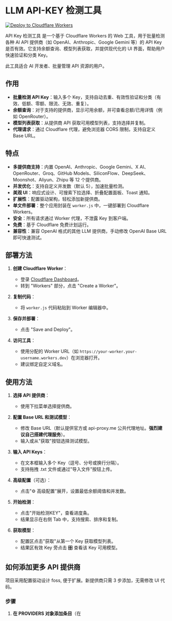 # LLM API-KEY 检测工具

[![Deploy to Cloudflare Workers](https://deploy.workers.cloudflare.com/button)](https://deploy.workers.cloudflare.com/?url=https://github.com/ssfun/llm-api-key-checker)

API Key 检测工具 是一个基于 Cloudflare Workers 的 Web 工具，用于批量检测各种 AI API 提供商（如 OpenAI、Anthropic、Google Gemini 等）的 API Key 是否有效。它支持余额查询、模型列表获取，并提供现代化的 UI 界面，帮助用户快速验证和分类 Key。

此工具适合 AI 开发者、批量管理 API 资源的用户。

## 作用

- **批量检测 API Key**：输入多个 Key，支持自动去重、有效性验证和分类（有效、低额、零额、限流、无效、重复）。
- **余额查询**：对于支持的提供商，显示可用余额，并可查看总额/已用详情（例如 OpenRouter）。
- **模型列表获取**：从提供商 API 获取可用模型列表，支持选择并复制。
- **代理请求**：通过 Cloudflare 代理，避免浏览器 CORS 限制，支持自定义 Base URL。

## 特点

- **多提供商支持**：内置 OpenAI、Anthropic、Google Gemini、X AI、OpenRouter、Groq、GitHub Models、SiliconFlow、DeepSeek、Moonshot、Aliyun、Zhipu 等 12 个提供商。
- **并发优化**：支持自定义并发数（默认 5），加速批量检测。
- **美观 UI**：响应式设计、可搜索下拉选择、折叠配置面板、Toast 通知。
- **扩展性**：配置驱动架构，轻松添加新提供商。
- **单文件部署**：整个应用封装在 `worker.js` 中，一键部署到 Cloudflare Workers。
- **安全**：所有请求通过 Worker 代理，不泄露 Key 到客户端。
- **免费**：基于 Cloudflare 免费计划运行。
- **兼容性**：兼容 OpenAI 格式的其他 LLM 提供商，手动修改 OpenAI Base URL 即可快速测试。

## 部署方法

1. **创建 Cloudflare Worker**：
   - 登录 [Cloudflare Dashboard](https://dash.cloudflare.com/)。
   - 转到 "Workers" 部分，点击 "Create a Worker"。

2. **复制代码**：
   - 将 `worker.js` 代码粘贴到 Worker 编辑器中。

3. **保存并部署**：
   - 点击 "Save and Deploy"。

4. **访问工具**：
   - 使用分配的 Worker URL（如 `https://your-worker.your-username.workers.dev`）在浏览器打开。
   - 建议绑定自定义域名。

## 使用方法

1. **选择 API 提供商**：
   - 使用下拉菜单选择提供商。

2. **配置 Base URL 和测试模型**：
   - 修改 Base URL（默认提供官方或 api-proxy.me 公共代理地址。**强烈建议自己搭建代理服务**）。
   - 输入或从"获取"按钮选择测试模型。

3. **输入 API Keys**：
   - 在文本框输入多个 Key（逗号、分号或换行分隔）。
   - 支持拖拽 .txt 文件或通过"导入文件"按钮上传。

4. **高级配置**（可选）：
   - 点击"⚙️ 高级配置"展开，设置最低余额阈值和并发数。

5. **开始检测**：
   - 点击"开始检测KEY"，查看进度条。
   - 结果显示在右侧 Tab 中，支持搜索、排序和复制。

6. **获取模型**：
   - 配置区点击"获取"从第一个 Key 获取模型列表。
   - 结果区有效 Key 旁点击 🎛 查看该 Key 可用模型。

## 如何添加更多 API 提供商

项目采用配置驱动设计 foss, 便于扩展。新提供商只需 3 步添加，无需修改 UI 代码。

### 步骤
1. **在 PROVIDERS 对象添加条目**（在 <script> 标签的开始位置）：
   - 格式：
     ```javascript
     newprovider: {
       label: 'New Provider',  // 显示名称
       icon: '🚀',             // Emoji 图标
       hasBalance: true/false, // 是否支持余额查询
       defaultBase: 'https://api.newprovider.com/v1', // 默认 Base URL
       defaultModel: 'default-model',                 // 默认测试模型
       checkFunction: 'checkNewProviderToken',         // 检测函数名
       fetchModels: 'fetchNewProviderModels'           // 模型获取函数名
     }
     ```
   - 添加后，下拉菜单会自动显示新提供商。

2. **实现检测函数**（在 KEY 检测函数区域添加）：
   - 格式：
     ```javascript
     async function checkNewProviderToken(token) {
       try {
         const baseUrl = document.getElementById(`${currentProvider}__base`).value.trim() || PROVIDERS.newprovider.defaultBase;
         const model = document.getElementById(`${currentProvider}__model`).value.trim() || PROVIDERS.newprovider.defaultModel;
         // API 调用逻辑
         const response = await proxiedFetch(/* URL */, { /* options */ });
         if (!response.ok) {
           const { message, rawError } = await handleApiError(response);
           return { token, isValid: false, message, rawError, error: true };
         }
         // 如有余额
         const data = await response.json();
         const balance = /* parse balance */;
         return { token, isValid: true, balance };
       } catch (error) {
         return { token, isValid: false, message: "网络错误", rawError: error.message, error: true };
       }
     }
     ```
   - 暴露全局：`window.checkNewProviderToken = checkNewProviderToken;`

3. **实现模型获取函数**（在通用模型获取函数区域添加）：
   - 格式：
     ```javascript
     async function fetchNewProviderModels(token, baseUrl) {
       try {
         const apiUrl = (baseUrl || PROVIDERS.newprovider.defaultBase).replace(/\/+$/, '') + '/models';
         const response = await proxiedFetch(apiUrl, {
           method: 'GET',
           headers: { /* headers */ }
         });
         if (!response.ok) throw new Error(`HTTP ${response.status}`);
         const data = await response.json();
         return data.data?.map(m => m.id) || [];
       } catch (error) {
         throw error;
       }
     }
     ```
   - 暴露全局：`window.fetchNewProviderModels = fetchNewProviderModels;`

### 示例
假设添加一个名为 "NewAI" 的提供商：
- 在 PROVIDERS 添加对象。
- 实现 `checkNewAIToken` 和 `fetchNewAIModels` 函数。
- 保存并重新部署 Worker，新提供商即可使用。

更多详情见源代码注释。

## 贡献

欢迎 Pull Request！提交 Issue 或贡献代码以添加提供商/修复 Bug。

## 许可

MIT License. 自由使用和修改。

---

Powered by Cloudflare Workers. Made with ❤️ by @[sfun](https://github.com/ssfun)
